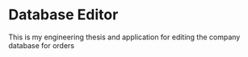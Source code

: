 # Database Editor


This is my engineering thesis and application for editing the company database for orders
